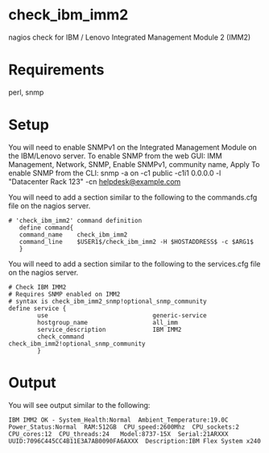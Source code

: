 # check_ibm_imm2
nagios check for IBM / Lenovo Integrated Management Module 2 (IMM2)

# Requirements
perl, snmp

# Setup
You will need to enable SNMPv1 on the Integrated Management Module on the IBM/Lenovo server.
To enable SNMP from the web GUI:  IMM Management, Network, SNMP, Enable SNMPv1, community name, Apply
To enable SNMP from the CLI:      snmp -a on -c1 public -c1i1 0.0.0.0 -l "Datacenter Rack 123" -cn helpdesk@example.com

You will need to add a section similar to the following to the commands.cfg file on the nagios server.  
```
# 'check_ibm_imm2' command definition
   define command{
   command_name    check_ibm_imm2
   command_line    $USER1$/check_ibm_imm2 -H $HOSTADDRESS$ -c $ARG1$ 
   }
```

 You will need to add a section similar to the following to the services.cfg file on the nagios server.  
```
# Check IBM IMM2
# Requires SNMP enabled on IMM2
# syntax is check_ibm_imm2_snmp!optional_snmp_community
define service {
        use                             generic-service
        hostgroup_name                  all_imm
        service_description             IBM IMM2
        check_command                   check_ibm_imm2!optional_snmp_community
        }
```

 # Output
 You will see output similar to the following:
 ```
 IBM IMM2 OK - System_Health:Normal  Ambient_Temperature:19.0C  Power_Status:Normal  RAM:512GB  CPU_speed:2600Mhz  CPU_sockets:2  CPU_cores:12  CPU_threads:24   Model:8737-15X  Serial:21ARXXX UUID:7096C445CC4B11E3A7AB0090FA6AXXX  Description:IBM Flex System x240 
 ```
 
